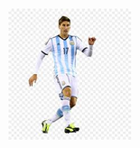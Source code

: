 # 
![AMOGUS](https://github.com/anajuliav01/WorldCup-AnaJulia-e-Alessa-1A-Dirce-Maia/blob/main/images.jpg)
